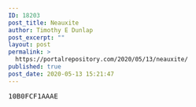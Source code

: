 ```yaml
---
ID: 18203
post_title: Neauxite
author: Timothy E Dunlap
post_excerpt: ""
layout: post
permalink: >
  https://portalrepository.com/2020/05/13/neauxite/
published: true
post_date: 2020-05-13 15:21:47
---
```

<pre>10B0FCF1AAAE</pre>